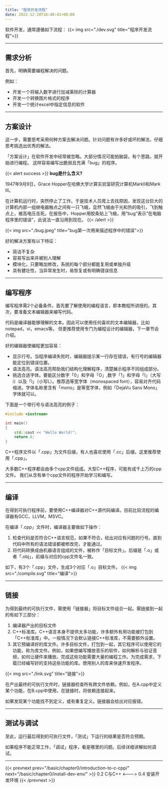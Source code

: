 ```yaml
---
title: "程序开发流程"
date: 2022-12-28T16:40:41+08:00
---
```


软件开发，通常遵循如下流程：
{{< img src="./dev.svg" title="程序开发流程">}}

***

## 需求分析

首先，明确需要编程解决的问题。

例如：

* 开发一个将输入数字进行加减乘除的计算器
* 开发一个转换图片格式的程序
* 开发一个统计excel中指定信息的软件

***

## 方案设计

这一步，需要思考采用何种方案去解决问题。针对问题有许多好或坏的解法，仔细思考挑选出优秀的解法。

「方案设计」在软件开发中经常被忽略。大部分情况可能拍脑袋，有个思路，就开始进行编程。
这样容易编写出脆弱且充满「bug」的程序。

{{< alert success >}}
**bug是什么含义?**

1947年9月9日，Grace Hopper在哈佛大学计算实验室研究计算机MarkII和Mark III。

在计算机运行时，突然停止了工作。于是技术人员爬上去找原因，发现这台巨大的计算机内部一组继电器触点之间有一只飞蛾，显然飞蛾由于光和热的吸引，飞到触点上，被高电压击死。在报告中，Hopper用胶条贴上飞蛾，用“bug”表示“在电脑程序里的错误”，此说法一直沿用到现在。
{{< /alert >}}

{{< img src="./bug.jpeg" title="bug第一次用来描述程序中的错误">}}

好的解决方案有以下特征：
* 简洁不复杂
* 容易写出来并被别人理解
* 模块化，只要略加修改，系统的每个部分都能复用或单独升级
* 具有健壮性，当异常发生时，易恢复或有明确错误信息

***

## 编写程序

编写程序需2个必备条件。首先要了解使用的编程语言，即本教程所讲授的。其次，要准备文本编辑器来编写代码。

代码是编译器能够理解的文本。因此可以使用任何喜欢的文本编辑器，比如notepad，vi，emacs等。
但更推荐使用专门为编程设计的编辑器，下一章节会介绍。

好的编辑器使编程更加容易：

* 显示行号。当程序编译失败时，编辑器提示某一行存在错误，有行号的编辑器能定位到错误位置。
* 语法高亮。语法高亮帮助我们结构化理解程序，清楚展示程序不同组成部分。
* 挑选合适字体。要能区分数字「0」和字母「O」,数字「1」和字母「I」（大写i）以及「l」（小写L）。推荐选等宽字体（monospaced font），容易对齐代码缩进。字体名称里含有「mono」是等宽字体，例如「DejaVu Sans Mono」字体就可以。

下面是一个带行号与语法高亮的例子：
```C++
#include <iostream>

int main()
{
    std::cout << "Hello World!";
    return 0;
}
```

C++程序文件以「.cpp」为文件后缀，有人也喜欢使用「.cc」后缀。这里推荐使用「.cpp」。

大多数C++程序都会由多个cpp文件组成。大型C++程序，可能有成千上万的cpp文件。
我们从含有单个cpp文件的程序开始学习和编写。

***

## 编译

在得到可执行程序前，要使用C++编译器对C++源代码编译。目前比较流程的编译器有GCC，LLVM，MSVC。

在编译「.cpp」文件时，编译器主要做如下操作：

1. 检查代码是否符合C++语言规范，如果不符合，给出对应有问题的行号。直到代码中所有的语法错误都被修改完，才能通过。
2. 将代码转换成由机器语言组成的文件，被称作「目标文件」。后缀是「.o」或者「.obj」，前缀与对应的cpp文件名一致。

如下，有3个「.cpp」文件，生成3个对应「.o」目标文件。
{{< img src="./compile.svg" title="编译">}}

***

## 链接

为得到最终的可执行文件，需使用「链接器」将目标文件组合一起。需链接到一起的有如下三部分：

1. 编译器产出的目标文件
2. C++标准库。C++语言本身不提供太多功能，许多额外有用功能被打包到「C++标准库」中。一般情况下会默认链接C++标准库，不需要额外设置。
3. 其它预编译好的库文件。许多目标文件，打包到一起，其它程序可以使用它的功能，称为库文件。例如，如果想编写播放音乐的软件，如何解析与验证音频，如何让硬件来播放。完成这些功能需要大量的编程工作。为完成需求，下载已经编写好的支持这些功能的库。使用别人的库来快速开发程序。

{{< img src="./link.svg" title="链接">}}

在产出最终的可执行文件时，链接器检查所有跨文件依赖。例如，在A.cpp中定义某个功能，在B.cpp中使用，在链接时，将依赖连接起来。

如果发现某个功能找不到定义，或有重复定义。链接器会给出对应报错。

***

## 测试与调试

至此，运行最后得到的可执行文件，「测试」下运行的结果是否符合预期。

如果程序不能正常工作，「调试」程序，看是哪里的问题。后续详细讲解如何调试。

***

{{< prevnext prev="/basic/chapter0/introduction-to-c-cpp/" next="/basic/chapter0/install-dev-env/" >}}
0.2 C与C++
<--->
0.4 安装开发环境
{{< /prevnext >}}
